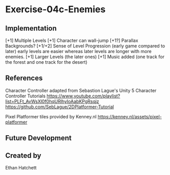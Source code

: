 # Exercise-04c-Enemies

## Implementation
[+1] Multiple Levels
[+1] Character can wall-jump
[+1?] Parallax Backgrounds?
[+1/+2] Sense of Level Progression (early game compared to later) early levels are easier whereas later levels are longer with more enemies. 
[+1] Larger Levels (the later ones)
[+1] Music added (one track for the forest and one track for the desert)




## References

Character Controller adapted from Sebastion Lague's Unity 5 Character Controller Tutorials
https://www.youtube.com/playlist?list=PLFt_AvWsXl0f0hqURlhyIoAabKPgRsqjz
https://github.com/SebLague/2DPlatformer-Tutorial

Pixel Platformer tiles provided by Kenney.nl
https://kenney.nl/assets/pixel-platformer

## Future Development

## Created by
Ethan Hatchett